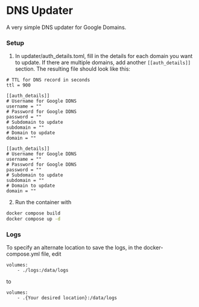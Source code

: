 # DNS Updater

A very simple DNS updater for Google Domains.

### Setup

1.  In updater/auth_details.toml, fill in the details for each domain you want to update.
    If there are multiple domains, add another `[[auth_details]]` section.
    The resulting file should look like this:

```
# TTL for DNS record in seconds
ttl = 900

[[auth_details]]
# Username for Google DDNS
username = "" 
# Password for Google DDNS
password = "" 
# Subdomain to update
subdomain = "" 
# Domain to update
domain = "" 

[[auth_details]]
# Username for Google DDNS
username = ""
# Password for Google DDNS
password = ""
# Subdomain to update
subdomain = ""
# Domain to update
domain = ""
```

2. Run the container with 

``` bash 
docker compose build 
docker compose up -d 
```

### Logs 

To specify an alternate location to save 
the logs, in the docker-compose.yml file, edit

```
volumes:
    - ./logs:/data/logs
```

to

```
volumes:
    - .{Your desired location}:/data/logs
```

